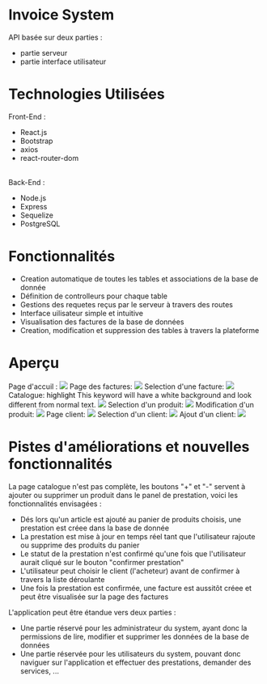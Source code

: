 # Invoice System
API basée sur deux parties :
  * partie serveur
  * partie interface utilisateur
# Technologies Utilisées
Front-End : 
  * React.js
  * Bootstrap
  * axios
  * react-router-dom
<br>
Back-End : 
<ul>
  <li> Node.js </li>
  <li> Express </li>
  <li> Sequelize </li>
  <li> PostgreSQL </li>
</ul>
<h1>Fonctionnalités</h1>
<ul>
  <li> Creation automatique de toutes les tables et associations de la base de donnée </li>
  <li> Définition de controlleurs pour chaque table </li>
  <li> Gestions des requetes reçus par le serveur à travers des routes </li>
  <li> Interface uilisateur simple et intuitive </li>
  <li> Visualisation des factures de la base de données </li>
  <li> Creation, modification et suppression des tables à travers la plateforme </li>
</ul>
<h1>Aperçu</h1>
Page d'accuil :
<img tab="Capture page bienvenu" src="https://github.com/ferhat-ramdani/invoice-system/blob/actual-database/documentation/bienvenu.jpeg">
Page des factures:
<img tab="Capture Page des factures" src="https://github.com/ferhat-ramdani/invoice-system/blob/actual-database/documentation/factures.jpeg">
Selection d'une facture:
<img tab="Capture Selection d'une facture" src="https://github.com/ferhat-ramdani/invoice-system/blob/actual-database/documentation/factures-exemple.jpeg">
Catalogue:
<span style="background-color: #ffffff; color: #000000;">highlight</span> This keyword will have a white background and look different from normal text.

<img tab="Capture Catalogue" src="https://github.com/ferhat-ramdani/invoice-system/blob/actual-database/documentation/produits.jpeg">
Selection d'un produit:
<img tab="Capture Selection d'un produit" src="https://github.com/ferhat-ramdani/invoice-system/blob/actual-database/documentation/produits-exemple.jpeg">
Modification d'un produit:
<img tab="Capture Modification d'un produit" src="https://github.com/ferhat-ramdani/invoice-system/blob/actual-database/documentation/produits-modifier.jpeg">
Page client:
<img tab="Capture Page client" src="https://github.com/ferhat-ramdani/invoice-system/blob/actual-database/documentation/clients.jpeg">
Selection d'un client:
<img tab="Capture selection d'un client" src="https://github.com/ferhat-ramdani/invoice-system/blob/actual-database/documentation/clients-exemple.jpeg">
Ajout d'un client:
<img tab="Capture Ajout d'un client" src="https://github.com/ferhat-ramdani/invoice-system/blob/actual-database/documentation/clients-ajouter.jpeg">
<h1>Pistes d'améliorations et nouvelles fonctionnalités</h1>
La page catalogue n'est pas complète, les boutons "+" et "-" servent à ajouter ou supprimer un produit dans le panel de prestation, voici les fonctionnalités envisagées : 
<ul>
 <li>Dés lors qu'un article est ajouté au panier de produits choisis, une prestation est créee dans la base de donnée</li>
 <li>La prestation est mise à jour en temps réel tant que l'utilisateur rajoute ou supprime des produits du panier</li>
 <li>Le statut de la prestation n'est confirmé qu'une fois que l'utilisateur aurait cliqué sur le bouton "confirmer prestation"</li>
 <li>L'utilisateur peut choisir le client (l'acheteur) avant de confirmer à travers la liste déroulante</li>
 <li>Une fois la prestation est confirmée, une facture est aussitôt créee et peut être visualisée sur la page des factures</li>
</ul>
L'application peut être étandue vers deux parties : 
<ul>
 <li>Une partie réservé pour les administrateur du system, ayant donc la permissions de lire, modifier et supprimer les données de la base de données</li>
 <li>Une partie réservée pour les utilisateurs du system, pouvant donc naviguer sur l'application et effectuer des prestations, demander des services, ...</li>
</ul>
